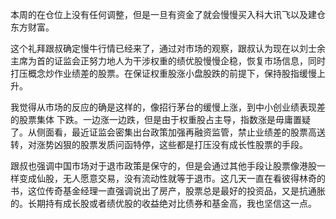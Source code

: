 本周的在仓位上没有任何调整，但是一旦有资金了就会慢慢买入科大讯飞以及建仓东方财富。

这个礼拜跟叔确定慢牛行情已经来了，通过对市场的观察，跟叔认为现在以刘士余主席为首的证监会正努力地人为干涉权重的绩优股慢慢企稳，恢复市场信息，同时打压概念炒作业绩差的股票。在保证权重股涨小盘股跌的前提下，保持股指缓慢上升。

我觉得从市场的反应的确是这样的，像招行茅台的缓慢上涨，到中小创业绩表现差的股票集体 下跌。一边涨一边跌，但是由于权重股占主导，指数涨是毋庸置疑了。从侧面看，最近证监会密集出台政策加强再融资监管，禁止业绩差的股票高送转，对涨势凶狠的股票发质问函特停，这些都是打压没有成长性股票的手段。

跟叔也强调中国市场对于退市政策是保守的，但是会通过其他手段让股票像港股一样变成仙股，无人愿意交易，没有流动性就等于退市。这几天一直在看彼得林奇的书，这位传奇基金经理一直强调说出了房产，股票总是最好的投资品，又是抗通胀的。长期持有成长股或者绩优股的收益绝对比债券和基金高，我也坚信这一点。